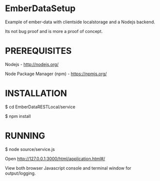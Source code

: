 EmberDataSetup
==============
Example of ember-data with clientside localstorage and a Nodejs backend.

Its not bug proof and is more a proof of concept.

PREREQUISITES
==============
Nodejs - http://nodejs.org/

Node Package Manager (npm) - https://npmjs.org/

INSTALLATION
==============

$ cd EmberDataRESTLocal/service

$ npm install

RUNNING
==============
$ node source/service.js

Open http://127.0.0.1:3000/html/application.html#/

View both browser Javascript console and terminal window for output/logging.